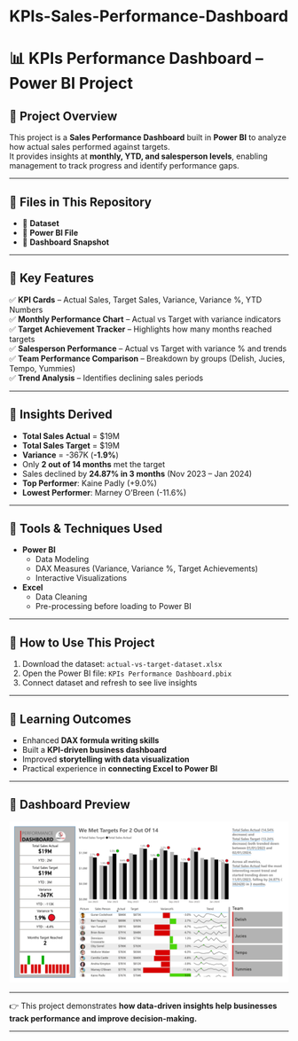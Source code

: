 # KPIs-Sales-Performance-Dashboard
# 📊 KPIs Performance Dashboard – Power BI Project  

## 🔹 Project Overview  
This project is a **Sales Performance Dashboard** built in **Power BI** to analyze how actual sales performed against targets.  
It provides insights at **monthly, YTD, and salesperson levels**, enabling management to track progress and identify performance gaps.  

---

## 🔹 Files in This Repository  
- 📂 **Dataset** 
- 📂 **Power BI File**
- 📂 **Dashboard Snapshot**

---

## 🔹 Key Features  
✅ **KPI Cards** – Actual Sales, Target Sales, Variance, Variance %, YTD Numbers  
✅ **Monthly Performance Chart** – Actual vs Target with variance indicators  
✅ **Target Achievement Tracker** – Highlights how many months reached targets  
✅ **Salesperson Performance** – Actual vs Target with variance % and trends  
✅ **Team Performance Comparison** – Breakdown by groups (Delish, Jucies, Tempo, Yummies)  
✅ **Trend Analysis** – Identifies declining sales periods  

---

## 🔹 Insights Derived  
- **Total Sales Actual** = $19M  
- **Total Sales Target** = $19M  
- **Variance** = -367K (**-1.9%**)  
- Only **2 out of 14 months** met the target  
- Sales declined by **24.87% in 3 months** (Nov 2023 – Jan 2024)  
- **Top Performer**: Kaine Padly (+9.0%)  
- **Lowest Performer**: Marney O’Breen (-11.6%)  

---

## 🔹 Tools & Techniques Used  
- **Power BI**  
  - Data Modeling  
  - DAX Measures (Variance, Variance %, Target Achievements)  
  - Interactive Visualizations  
- **Excel**  
  - Data Cleaning  
  - Pre-processing before loading to Power BI  

---

## 🔹 How to Use This Project  
1. Download the dataset: `actual-vs-target-dataset.xlsx`  
2. Open the Power BI file: `KPIs Performance Dashboard.pbix`  
3. Connect dataset and refresh to see live insights    

---

## 🔹 Learning Outcomes  
- Enhanced **DAX formula writing skills**  
- Built a **KPI-driven business dashboard**  
- Improved **storytelling with data visualization**  
- Practical experience in **connecting Excel to Power BI**  

---

## 🔹 Dashboard Preview  
![Dashboard](./KPIs%20Performance%20Dashboard.jpg)  

---

👉 This project demonstrates **how data-driven insights help businesses track performance and improve decision-making.**  

---
